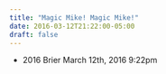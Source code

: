 ```yaml
---
title: "Magic Mike! Magic Mike!"
date: 2016-03-12T21:22:00-05:00
draft: false
---
```

- 2016 Brier March 12th, 2016 9:22pm